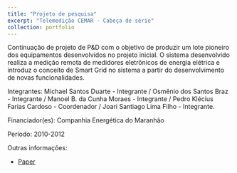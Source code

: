 ```yaml
---
title: "Projeto de pesquisa"
excerpt: "Telemedição CEMAR - Cabeça de série"
collection: portfolio
---
```


Continuação de projeto de P&D com o objetivo de produzir um lote pioneiro dos equipamentos desenvolvidos no projeto inicial. O sistema desenvolvido realiza a medição remota de medidores eletrônicos de energia elétrica e introduz o conceito de Smart Grid no sistema a partir do desenvolvimento de novas funcionalidades.

Integrantes: Michael Santos Duarte - Integrante / Osmênio dos Santos Braz - Integrante / Manoel B. da Cunha Moraes - Integrante / Pedro Klécius Farias Cardoso - Coordenador / Joari Santiago Lima Filho - Integrante.

Financiador(es): Companhia Energética do Maranhão

Período: 2010-2012

Outras informações:
- [Paper](http://www.cgti.org.br/publicacoes/wp-content/uploads/2016/03/Sistema-de-Leitura-Automa%CC%81tica-de-Medidores-Eletro%CC%82nicos-de-Energia-Ele%CC%81trica-para-o-Meio-Rural.pdf)
